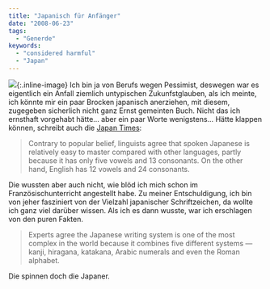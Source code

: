 ```yaml
---
title: "Japanisch für Anfänger"
date: "2008-06-23"
tags:
  - "Generde"
keywords:
  - "considered harmful"
  - "Japan"
---
```


![](/img/codecandies/ZZ54071D65.jpg){:.inline-image} Ich bin ja von Berufs wegen Pessimist, deswegen war es eigentlich ein Anfall ziemlich untypischen Zukunfstglauben, als ich meinte, ich könnte mir ein paar Brocken japanisch anerziehen, mit diesem, zugegeben sicherlich nicht ganz Ernst gemeinten Buch. Nicht das ich ernsthaft vorgehabt hätte… aber ein paar Worte wenigstens… Hätte klappen können, schreibt auch die [Japan Times](http://search.japantimes.co.jp/cgi-bin/nn20080617i1.html):

> Contrary to popular belief, linguists agree that spoken Japanese is relatively easy to master compared with other languages, partly because it has only five vowels and 13 consonants. On the other hand, English has 12 vowels and 24 consonants.

Die wussten aber auch nicht, wie blöd ich mich schon im Französischunterricht angestellt habe. Zu meiner Entschuldigung, ich bin von jeher fasziniert von der Vielzahl japanischer Schriftzeichen, da wollte ich ganz viel darüber wissen. Als ich es dann wusste, war ich erschlagen von den puren Fakten.

> Experts agree the Japanese writing system is one of the most complex in the world because it combines five different systems — kanji, hiragana, katakana, Arabic numerals and even the Roman alphabet.

Die spinnen doch die Japaner.

